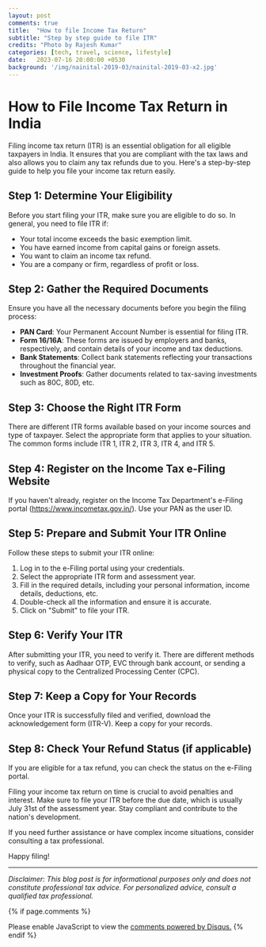 ```yaml
---
layout: post
comments: true
title:  "How to file Income Tax Return"
subtitle: "Step by step guide to file ITR"
credits: "Photo by Rajesh Kumar"
categories: [tech, travel, science, lifestyle]
date:   2023-07-16 20:00:00 +0530
background: '/img/nainital-2019-03/nainital-2019-03-x2.jpg'
---
```

# How to File Income Tax Return in India

Filing income tax return (ITR) is an essential obligation for all eligible taxpayers in India. It ensures that you are compliant with the tax laws and also allows you to claim any tax refunds due to you. Here's a step-by-step guide to help you file your income tax return easily.

## Step 1: Determine Your Eligibility

Before you start filing your ITR, make sure you are eligible to do so. In general, you need to file ITR if:

- Your total income exceeds the basic exemption limit.
- You have earned income from capital gains or foreign assets.
- You want to claim an income tax refund.
- You are a company or firm, regardless of profit or loss.

## Step 2: Gather the Required Documents

Ensure you have all the necessary documents before you begin the filing process:

- **PAN Card**: Your Permanent Account Number is essential for filing ITR.
- **Form 16/16A**: These forms are issued by employers and banks, respectively, and contain details of your income and tax deductions.
- **Bank Statements**: Collect bank statements reflecting your transactions throughout the financial year.
- **Investment Proofs**: Gather documents related to tax-saving investments such as 80C, 80D, etc.

## Step 3: Choose the Right ITR Form

There are different ITR forms available based on your income sources and type of taxpayer. Select the appropriate form that applies to your situation. The common forms include ITR 1, ITR 2, ITR 3, ITR 4, and ITR 5.

## Step 4: Register on the Income Tax e-Filing Website

If you haven't already, register on the Income Tax Department's e-Filing portal (https://www.incometax.gov.in/). Use your PAN as the user ID.

## Step 5: Prepare and Submit Your ITR Online

Follow these steps to submit your ITR online:

1. Log in to the e-Filing portal using your credentials.
2. Select the appropriate ITR form and assessment year.
3. Fill in the required details, including your personal information, income details, deductions, etc.
4. Double-check all the information and ensure it is accurate.
5. Click on "Submit" to file your ITR.

## Step 6: Verify Your ITR

After submitting your ITR, you need to verify it. There are different methods to verify, such as Aadhaar OTP, EVC through bank account, or sending a physical copy to the Centralized Processing Center (CPC).

## Step 7: Keep a Copy for Your Records

Once your ITR is successfully filed and verified, download the acknowledgement form (ITR-V). Keep a copy for your records.

## Step 8: Check Your Refund Status (if applicable)

If you are eligible for a tax refund, you can check the status on the e-Filing portal.

Filing your income tax return on time is crucial to avoid penalties and interest. Make sure to file your ITR before the due date, which is usually July 31st of the assessment year. Stay compliant and contribute to the nation's development.

If you need further assistance or have complex income situations, consider consulting a tax professional.

Happy filing!

---

*Disclaimer: This blog post is for informational purposes only and does not constitute professional tax advice. For personalized advice, consult a qualified tax professional.*











{% if page.comments %}
<div id="disqus_thread"></div>
<script>
    /**
     *  RECOMMENDED CONFIGURATION VARIABLES: EDIT AND UNCOMMENT THE SECTION BELOW TO INSERT DYNAMIC VALUES FROM YOUR PLATFORM OR CMS.
     *  LEARN WHY DEFINING THESE VARIABLES IS IMPORTANT: https://disqus.com/admin/universalcode/#configuration-variables
     */
    /*
    var disqus_config = function () {
        this.page.url = PAGE_URL;  // Replace PAGE_URL with your page's canonical URL variable
        this.page.identifier = PAGE_IDENTIFIER; // Replace PAGE_IDENTIFIER with your page's unique identifier variable
    };
    */
    (function() {  // REQUIRED CONFIGURATION VARIABLE: EDIT THE SHORTNAME BELOW
        var d = document, s = d.createElement('script');

        s.src = 'https://consultt-github-io.disqus.com/embed.js';  // IMPORTANT: Replace EXAMPLE with your forum shortname!

        s.setAttribute('data-timestamp', +new Date());
        (d.head || d.body).appendChild(s);
    })();
</script>
<noscript>Please enable JavaScript to view the <a href="https://disqus.com/?ref_noscript" rel="nofollow">comments powered by Disqus.</a></noscript>
{% endif %}
